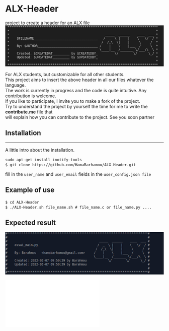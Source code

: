 # ALX-Header
project to create a header for an ALX file 
![alt text](images/alx_header.png)


For ALX students, but customizable for all other students. </br>
This project aims to insert the above header in all our files whatever the language. </br>
The work is currently in progress and the code is quite intuitive. Any contribution is welcome. </br>
If you like to participate, I invite you to make a fork of the project. </br>
Try to understand the project by yourself the time for me to write the **contribute.me** file that </br>will explain how you can contribute to the project. See you soon partner

## Installation
***
A little intro about the installation.
```
sudo apt-get install inotify-tools
$ git clone https://github.com/HamaBarhamou/ALX-Header.git

```
fill in the ```user_name``` and ```user_email``` fields in the ```user_config.json file```

## Example of use

```
$ cd ALX-Header
$ ./ALX-Header.sh file_name.sh # file_name.c or file_name.py ....

```


## Expected result 

![alt text](images/alxBarhamou.png)

![To contribute to the project](CONTRIBUTING.md)

